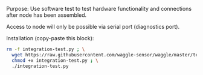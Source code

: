 

Purpose: Use software test to test hardware functionality and connections after node has been assembled.


Access to node will only be possible via serial port (diagnostics port).


Installation (copy-paste this block):
```bash
rm -f integration-test.py ; \
  wget https://raw.githubusercontent.com/waggle-sensor/waggle/master/testing/integration-test/integration-test.py ; \
  chmod +x integration-test.py ; \
  ./integration-test.py
```

